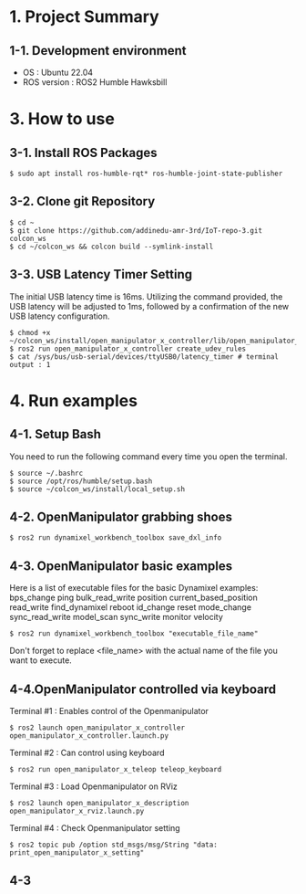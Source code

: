 # 1. Project Summary

## 1-1. Development environment
- OS : Ubuntu 22.04
- ROS version : ROS2 Humble Hawksbill

# 3. How to use
## 3-1. Install ROS Packages

<pre><code>$ sudo apt install ros-humble-rqt* ros-humble-joint-state-publisher</code></pre>

## 3-2. Clone git Repository

<pre><code>$ cd ~
$ git clone https://github.com/addinedu-amr-3rd/IoT-repo-3.git colcon_ws
$ cd ~/colcon_ws && colcon build --symlink-install</code></pre>

## 3-3. USB Latency Timer Setting
The initial USB latency time is 16ms. Utilizing the command provided, the USB latency will be adjusted to 1ms, followed by a confirmation of the new USB latency configuration.

<pre><code>$ chmod +x ~/colcon_ws/install/open_manipulator_x_controller/lib/open_manipulator_x_controller/create_udev_rules
$ ros2 run open_manipulator_x_controller create_udev_rules
$ cat /sys/bus/usb-serial/devices/ttyUSB0/latency_timer # terminal output : 1</code></pre>

# 4. Run examples

## 4-1. Setup Bash

You need to run the following command every time you open the terminal.

<pre><code>$ source ~/.bashrc
$ source /opt/ros/humble/setup.bash
$ source ~/colcon_ws/install/local_setup.sh</code></pre>

## 4-2. OpenManipulator grabbing shoes

<pre><code>$ ros2 run dynamixel_workbench_toolbox save_dxl_info</code></pre>

## 4-3. OpenManipulator basic examples

Here is a list of executable files for the basic Dynamixel examples:
                                                                      bps_change              ping
                                                                      bulk_read_write         position
                                                                      current_based_position  read_write
                                                                      find_dynamixel          reboot
                                                                      id_change               reset
                                                                      mode_change             sync_read_write
                                                                      model_scan              sync_write
                                                                      monitor                 velocity

<pre><code>$ ros2 run dynamixel_workbench_toolbox "executable_file_name"</code></pre>

Don't forget to replace <file_name> with the actual name of the file you want to execute.

## 4-4.OpenManipulator controlled via keyboard
Terminal #1 : Enables control of the Openmanipulator

<pre><code>$ ros2 launch open_manipulator_x_controller open_manipulator_x_controller.launch.py</code></pre>

Terminal #2 : Can control using keyboard

<pre><code>$ ros2 run open_manipulator_x_teleop teleop_keyboard</code></pre>

Terminal #3 : Load Openmanipulator on RViz

<pre><code>$ ros2 launch open_manipulator_x_description open_manipulator_x_rviz.launch.py</code></pre>

Terminal #4 : Check Openmanipulator setting

<pre><code>$ ros2 topic pub /option std_msgs/msg/String "data: print_open_manipulator_x_setting"
</code></pre>

## 4-3
